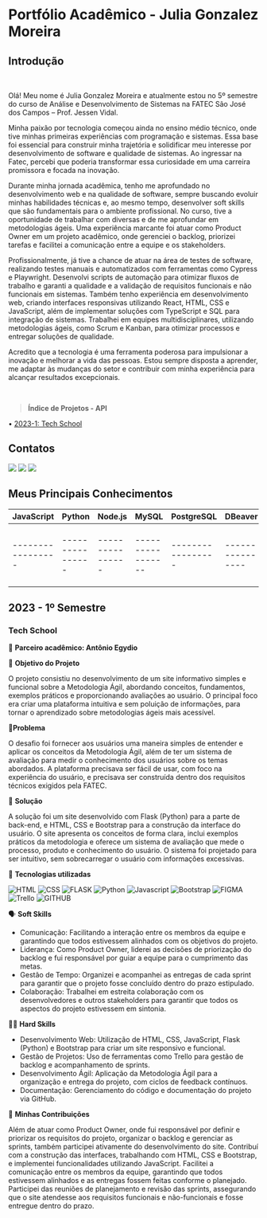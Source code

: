 # Portfólio Acadêmico - Julia Gonzalez Moreira

## Introdução

<br>

Olá! Meu nome é Julia Gonzalez Moreira e atualmente estou no 5º semestre do curso de Análise e Desenvolvimento de Sistemas na FATEC São José dos Campos – Prof. Jessen Vidal.

Minha paixão por tecnologia começou ainda no ensino médio técnico, onde tive minhas primeiras experiências com programação e sistemas. Essa base foi essencial para construir minha trajetória e solidificar meu interesse por desenvolvimento de software e qualidade de sistemas. Ao ingressar na Fatec, percebi que poderia transformar essa curiosidade em uma carreira promissora e focada na inovação.

Durante minha jornada acadêmica, tenho me aprofundado no desenvolvimento web e na qualidade de software, sempre buscando evoluir minhas habilidades técnicas e, ao mesmo tempo, desenvolver soft skills que são fundamentais para o ambiente profissional. No curso, tive a oportunidade de trabalhar com diversas e de me aprofundar em metodologias ágeis. Uma experiência marcante foi atuar como Product Owner em um projeto acadêmico, onde gerenciei o backlog, priorizei tarefas e facilitei a comunicação entre a equipe e os stakeholders.

Profissionalmente, já tive a chance de atuar na área de testes de software, realizando testes manuais e automatizados com ferramentas como Cypress e Playwright. Desenvolvi scripts de automação para otimizar fluxos de trabalho e garanti a qualidade e a validação de requisitos funcionais e não funcionais em sistemas. Também tenho experiência em desenvolvimento web, criando interfaces responsivas utilizando React, HTML, CSS e JavaScript, além de implementar soluções com TypeScript e SQL para integração de sistemas. Trabalhei em equipes multidisciplinares, utilizando metodologias ágeis, como Scrum e Kanban, para otimizar processos e entregar soluções de qualidade.

Acredito que a tecnologia é uma ferramenta poderosa para impulsionar a inovação e melhorar a vida das pessoas. Estou sempre disposta a aprender, me adaptar às mudanças do setor e contribuir com minha experiência para alcançar resultados excepcionais.

<br>

 > **Índice de Projetos - API**

 <p>
  • <a href="#tech-school"> 2023-1: Tech School </a>  
</p>

## Contatos
 <a href="https://www.linkedin.com/in/julia-gonzalez-moreira/" target="_blank"><img src="https://img.shields.io/badge/-LinkedIn-%230077B5?style=for-the-badge&logo=linkedin&logoColor=white" target="_blank"></a> 
 <a href = "mailto:juliagonzalezmoreira@gmail.com"><img src="https://img.shields.io/badge/Gmail-D14836?style=for-the-badge&logo=gmail&logoColor=white"></a>
 <a href = "https://github.com/juliagonzalezmoreira" target="_blank"><img src="https://img.shields.io/badge/github-%23121011.svg?style=for-the-badge&logo=github&logoColor=white" target="_blank"></a>
 
## Meus Principais Conhecimentos

| **JavaScript**  | **Python**     | **Node.js**    | **MySQL**       | **PostgreSQL**  | **DBeaver**    | **Java**       | **Figma**       | **Canva**      |
|-----------------|----------------|----------------|-----------------|-----------------|----------------|----------------|-----------------|----------------|
|-----------------|----------------|----------------|-----------------|-----------------|----------------|----------------|-----------------|----------------|

## 2023 - 1º Semestre
### Tech School

👥 **Parceiro acadêmico: Antônio Egydio**

🎯 **Objetivo do Projeto**

O projeto consistiu no desenvolvimento de um site informativo simples e funcional sobre a Metodologia Ágil, abordando conceitos, fundamentos, exemplos práticos e proporcionando avaliações ao usuário. O principal foco era criar uma plataforma intuitiva e sem poluição de informações, para tornar o aprendizado sobre metodologias ágeis mais acessível.

📍**Problema**

O desafio foi fornecer aos usuários uma maneira simples de entender e aplicar os conceitos da Metodologia Ágil, além de ter um sistema de avaliação para medir o conhecimento dos usuários sobre os temas abordados. A plataforma precisava ser fácil de usar, com foco na experiência do usuário, e precisava ser construída dentro dos requisitos técnicos exigidos pela FATEC.

📍 **Solução**

A solução foi um site desenvolvido com Flask (Python) para a parte de back-end, e HTML, CSS e Bootstrap para a construção da interface do usuário. O site apresenta os conceitos de forma clara, inclui exemplos práticos da metodologia e oferece um sistema de avaliação que mede o processo, produto e conhecimento do usuário. O sistema foi projetado para ser intuitivo, sem sobrecarregar o usuário com informações excessivas.

🔧 **Tecnologias utilizadas**

 ![HTML](https://img.shields.io/badge/HTML5-E34F26?style=for-the-badge&logo=html5&logoColor=white)
 ![CSS](https://img.shields.io/badge/CSS-239120?&style=for-the-badge&logo=css3&logoColor=white)
 ![FLASK](https://img.shields.io/badge/Flask-000000?style=for-the-badge&logo=flask&logoColor=white) 
 ![Python](https://img.shields.io/badge/Python-14354C?style=for-the-badge&logo=python&logoColor=white)
 ![Javascript](https://img.shields.io/badge/JavaScript-F7DF1E?style=for-the-badge&logo=javascript&logoColor=black)
 ![Bootstrap](https://img.shields.io/badge/Bootstrap-563D7C?style=for-the-badge&logo=bootstrap&logoColor=white) 
 ![FIGMA](https://img.shields.io/badge/Figma-F24E1E?style=for-the-badge&logo=figma&logoColor=white)
 ![Trello](https://img.shields.io/badge/Trello-%23026AA7.svg?style=for-the-badge&logo=Trello&logoColor=white)
 ![GITHUB](https://img.shields.io/badge/GitHub-100000?style=for-the-badge&logo=github&logoColor=white)

 🗣️ **Soft Skills**

* Comunicação: Facilitando a interação entre os membros da equipe e garantindo que todos estivessem alinhados com os objetivos do projeto.
* Liderança: Como Product Owner, liderei as decisões de priorização do backlog e fui responsável por guiar a equipe para o cumprimento das metas.
* Gestão de Tempo: Organizei e acompanhei as entregas de cada sprint para garantir que o projeto fosse concluído dentro do prazo estipulado.
* Colaboração: Trabalhei em estreita colaboração com os desenvolvedores e outros stakeholders para garantir que todos os aspectos do projeto estivessem em sintonia.

👩‍💻 **Hard Skills**

* Desenvolvimento Web: Utilização de HTML, CSS, JavaScript, Flask (Python) e Bootstrap para criar um site responsivo e funcional.
* Gestão de Projetos: Uso de ferramentas como Trello para gestão de backlog e acompanhamento de sprints.
* Desenvolvimento Ágil: Aplicação da Metodologia Ágil para a organização e entrega do projeto, com ciclos de feedback contínuos.
* Documentação: Gerenciamento do código e documentação do projeto via GitHub.

📍 **Minhas Contribuições**

Além de atuar como Product Owner, onde fui responsável por definir e priorizar os requisitos do projeto, organizar o backlog e gerenciar as sprints, também participei ativamente do desenvolvimento do site. Contribuí com a construção das interfaces, trabalhando com HTML, CSS e Bootstrap, e implementei funcionalidades utilizando JavaScript. Facilitei a comunicação entre os membros da equipe, garantindo que todos estivessem alinhados e as entregas fossem feitas conforme o planejado. Participei das reuniões de planejamento e revisão das sprints, assegurando que o site atendesse aos requisitos funcionais e não-funcionais e fosse entregue dentro do prazo.
